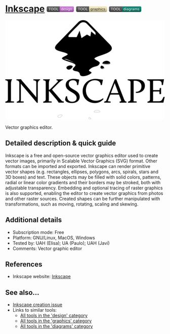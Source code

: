 # [Inkscape](https://inkscape.org/)  [<img src="images/design.png" align="bottom">](https://github.com/e-CLOSE/Toolbox/issues?q=label%3A01_TOOL+label%3Adesign) [<img src="images/graphics.png" align="bottom">](https://github.com/e-CLOSE/Toolbox/issues?q=label%3A01_TOOL+label%3Agraphics) [<img src="images/diagrams.png" align="bottom">](https://github.com/e-CLOSE/Toolbox/issues?q=label%3A01_TOOL+label%3Adiagrams)

![Inkscape Logo](images/Inkscape_Logo_full.png)

Vector graphics editor.


## Detailed description & quick guide

Inkscape is a free and open-source vector graphics editor used to create vector images, primarily in Scalable Vector Graphics (SVG) format. Other formats can be imported and exported. Inkscape can render primitive vector shapes (e.g. rectangles, ellipses, polygons, arcs, spirals, stars and 3D boxes) and text. These objects may be filled with solid colors, patterns, radial or linear color gradients and their borders may be stroked, both with adjustable transparency. Embedding and optional tracing of raster graphics is also supported, enabling the editor to create vector graphics from photos and other raster sources. Created shapes can be further manipulated with transformations, such as moving, rotating, scaling and skewing.


## Additional details

- Subscription mode: Free
- Platform: GNU/Linux, MacOS, Windows
- Tested by: UAH (Elisa); UA (Paulo); UAH (Javi)
- Comments: Vector graphic editor


## References

- Inkscape website: [Inkscape](https://inkscape.org/)


## See also...

- [Inkscape creation issue](https://github.com/e-CLOSE/Toolbox/issues/144)
- Links to similar tools:
  - [All tools in the 'design' category](https://github.com/e-CLOSE/Toolbox/issues?q=label%3A01_TOOL+label%3Adesign)
  - [All tools in the 'graphics' category](https://github.com/e-CLOSE/Toolbox/issues?q=label%3A01_TOOL+label%3Agraphics)
  - [All tools in the 'diagrams' category](https://github.com/e-CLOSE/Toolbox/issues?q=label%3A01_TOOL+label%3Adiagrams)
